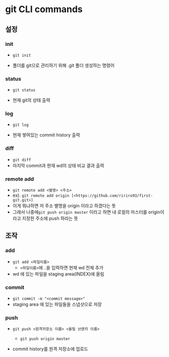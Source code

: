 # git CLI commands



## 설정

### init

- `git init`

- 폴더를 git으로 관리하기 위해 .git 폴더 생성하는 명령어

  

### status

- `git status`

- 현재 git의 상태 출력

  

### log

- `git log`

- 현재 쌓여있는 commit history 출력

  

### diff

- `git diff`
- 마지막 commit과 현재 wd의 상태 비교 결과 출력



### remote add

- `git remote add <별명> <주소> `
- ex). `git remote add origin [<https://github.com/ririro93/first-git.git>]`
- 이게 뭐냐하면 저 주소 별명을 origin 이라고 하겠다는 뜻
- 그래서 나중에`git push origin master` 이라고 하면 내 로컬의 마스터를 origin이라고 지정한 주소에 push 하라는 뜻



## 조작

### add

- `git add <파일이름>`
  - `<파일이름>`에 `.`을 입력하면 현재 wd 전체 추가
- wd 에 있는 파일을 staging area(INDEX)에 올림



### commit

- `git commit -m "<commit message>"`
- staging area 에 있는 파일들을 스냅샷으로 저장



### push

- `git push <원격저장소 이름> <올릴 브랜치 이름>`

  - `git push origin master`
- commit history를 원격 저장소에 업로드
